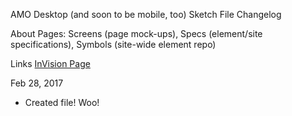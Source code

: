 AMO Desktop (and soon to be mobile, too) Sketch File Changelog

About
Pages: Screens (page mock-ups), Specs (element/site specifications), Symbols (site-wide element repo)

Links
[InVision Page](https://mozilla.invisionapp.com/share/T59YLZYSM) 

Feb 28, 2017
- Created file! Woo!

